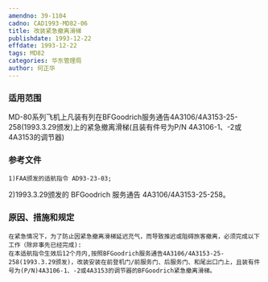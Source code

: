 ```yaml
---
amendno: 39-1104
cadno: CAD1993-MD82-06
title: 改装紧急撤离滑梯
publishdate: 1993-12-22
effdate: 1993-12-22
tags: MD82
categories: 华东管理局
author: 何正华
---
```


### 适用范围 
MD-80系列飞机上凡装有列在BFGoodrich服务通告4A3106/4A3153-25-258(1993.3.29颁发)上的紧急撤离滑梯(且装有件号为P/N 4A3106-1、-2或4A3153的调节器)

### 参考文件
    1)FAA颁发的适航指令 AD93-23-03; 
2)1993.3.29颁发的 BFGoodrich 服务通告 4A3106/4A3153-25-258。


### 原因、措施和规定 
    在紧急情况下，为了防止因紧急撤离滑梯延迟充气，而导致推迟或阻碍旅客撤离，必须完成以下工作（除非事先已经完成): 
    在本适航指令生效后12个月内,按照BFGoodrich服务通告4A3106/4A3153-25-258(1993.3.29颁发)，改装安装在前登机门/前服务门、后服务门、和尾出口门上，且装有件号为(P/N)4A3106-1、-2或4A3153的调节器的BFGoodrich紧急撤离滑梯。
